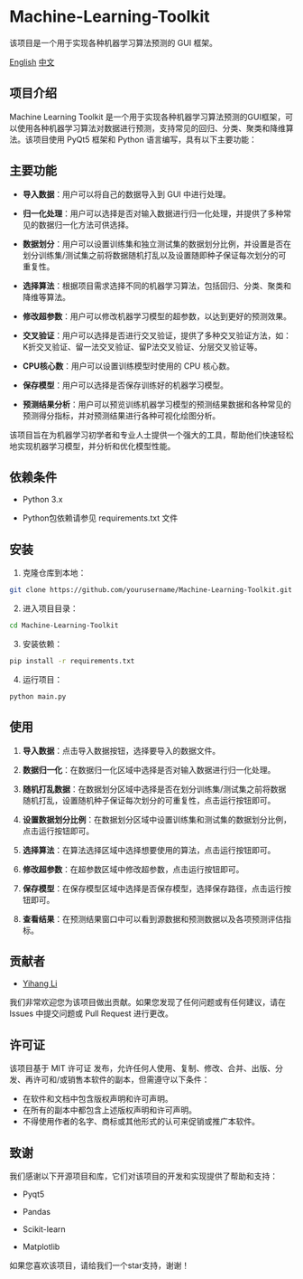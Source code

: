 # Machine-Learning-Toolkit
该项目是一个用于实现各种机器学习算法预测的 GUI 框架。
<div class="language-selector">
  <a href="README.md">English</a>
  <a href="README-zh.md">中文</a>
</div>

## 项目介绍

Machine Learning Toolkit 是一个用于实现各种机器学习算法预测的GUI框架，可以使用各种机器学习算法对数据进行预测，支持常见的回归、分类、聚类和降维算法。该项目使用 PyQt5 框架和 Python 语言编写，具有以下主要功能：

## 主要功能

- **导入数据**：用户可以将自己的数据导入到 GUI 中进行处理。

- **归一化处理**：用户可以选择是否对输入数据进行归一化处理，并提供了多种常见的数据归一化方法可供选择。

- **数据划分**：用户可以设置训练集和独立测试集的数据划分比例，并设置是否在划分训练集/测试集之前将数据随机打乱以及设置随即种子保证每次划分的可重复性。

- **选择算法**：根据项目需求选择不同的机器学习算法，包括回归、分类、聚类和降维等算法。

- **修改超参数**：用户可以修改机器学习模型的超参数，以达到更好的预测效果。

- **交叉验证**：用户可以选择是否进行交叉验证，提供了多种交叉验证方法，如：K折交叉验证、留一法交叉验证、留P法交叉验证、分层交叉验证等。

- **CPU核心数**：用户可以设置训练模型时使用的 CPU 核心数。

- **保存模型**：用户可以选择是否保存训练好的机器学习模型。

- **预测结果分析**：用户可以预览训练机器学习模型的预测结果数据和各种常见的预测得分指标，并对预测结果进行各种可视化绘图分析。

该项目旨在为机器学习初学者和专业人士提供一个强大的工具，帮助他们快速轻松地实现机器学习模型，并分析和优化模型性能。

## 依赖条件

- Python 3.x

- Python包依赖请参见 requirements.txt 文件

## 安装

1. 克隆仓库到本地：

```bash
git clone https://github.com/yourusername/Machine-Learning-Toolkit.git
```

2. 进入项目目录：

```bash
cd Machine-Learning-Toolkit
```

3. 安装依赖：

```bash
pip install -r requirements.txt
```

4. 运行项目：
```bash
python main.py
```

## 使用

1. **导入数据**：点击导入数据按钮，选择要导入的数据文件。

2. **数据归一化**：在数据归一化区域中选择是否对输入数据进行归一化处理。

3. **随机打乱数据**：在数据划分区域中选择是否在划分训练集/测试集之前将数据随机打乱，设置随机种子保证每次划分的可重复性，点击运行按钮即可。

4. **设置数据划分比例**：在数据划分区域中设置训练集和测试集的数据划分比例，点击运行按钮即可。

5. **选择算法**：在算法选择区域中选择想要使用的算法，点击运行按钮即可。

6. **修改超参数**：在超参数区域中修改超参数，点击运行按钮即可。

7. **保存模型**：在保存模型区域中选择是否保存模型，选择保存路径，点击运行按钮即可。

8. **查看结果**：在预测结果窗口中可以看到源数据和预测数据以及各项预测评估指标。

## 贡献者

- [Yihang Li](https://www.x-mol.com/groups/flygroup/people/18563)

我们非常欢迎您为该项目做出贡献。如果您发现了任何问题或有任何建议，请在 Issues 中提交问题或 Pull Request 进行更改。

## 许可证

该项目基于 MIT 许可证 发布，允许任何人使用、复制、修改、合并、出版、分发、再许可和/或销售本软件的副本，但需遵守以下条件：

- 在软件和文档中包含版权声明和许可声明。
- 在所有的副本中都包含上述版权声明和许可声明。
- 不得使用作者的名字、商标或其他形式的认可来促销或推广本软件。

## 致谢

我们感谢以下开源项目和库，它们对该项目的开发和实现提供了帮助和支持：

- Pyqt5

- Pandas

- Scikit-learn

- Matplotlib

如果您喜欢该项目，请给我们一个star支持，谢谢！